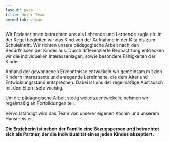 ```yaml
---
layout: page
title: Unser Team
permalink: /team
---
```

Wir ErzieherInnen betrachten uns als Lehrende und Lernende zugleich. In der Regel begleiten wir das Kind von der Aufnahme in der Kita bis zum Schuleintritt. Wir richten unsere pädagogische Arbeit nach den Bedürfnissen der Kinder aus. Durch differenzierte Beobachtung entdecken wir die individuellen Interessenlagen, sowie besondere Fähigkeiten der Kinder.

Anhand der gewonnenen Erkenntnisse entwickeln wir gemeinsam mit den Kindern interessante und anregende Lerninhalte, die dem Alter und Entwicklungsstand entsprechen. Dabei ist uns der regelmäßige Austausch mit den Eltern sehr wichtig.

Um die pädagogische Arbeit stetig weiterzuentwickeln, nehmen wir regelmäßig an Fortbildungen teil.

Vervollständigt wird das Team von unserer eigenen Köchin und unserem Hausmeister.



**Die Erzieherin ist neben der Familie eine Bezugsperson und betrachtet sich als Partner, der die Individualität eines jeden Kindes akzeptiert.**
